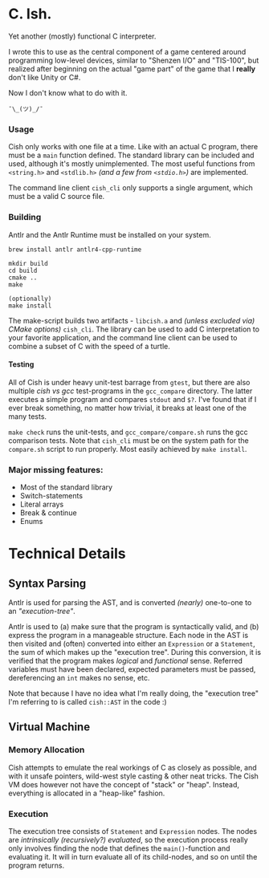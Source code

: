 # C. Ish.

Yet another (mostly) functional C interpreter.

I wrote this to use as the central component of a game centered around
programming low-level devices, similar to "Shenzen I/O" and "TIS-100", but
realized after beginning on the actual "game part" of the game that I
**really** don't like Unity or C#.

Now I don't know what to do with it.

    ¯\_(ツ)_/¯

### Usage

Cish only works with one file at a time. Like with an actual C program, there
must be a `main` function defined. The standard library can be included and
used, although it's mostly unimplemented. The most useful functions from
`<string.h>` and `<stdlib.h>` _(and a few from `<stdio.h>`)_ are implemented.

The command line client `cish_cli` only supports a single argument, which must
be a valid C source file.

### Building

Antlr and the Antlr Runtime must be installed on your system. 

    brew install antlr antlr4-cpp-runtime

    mkdir build
    cd build
    cmake ..
    make

    (optionally)
    make install

The make-script builds two artifacts - `libcish.a` and _(unless excluded via)
CMake options)_ `cish_cli`. The library can be used to add C interpretation to
your favorite application, and the command line client can be used to combine a
subset of C with the speed of a turtle.

#### Testing

All of Cish is under heavy unit-test barrage from `gtest`, but there are also
multiple _cish vs gcc_ test-programs in the `gcc_compare` directory. The latter
executes a simple program and compares `stdout` and `$?`. I've found that if I
ever break something, no matter how trivial, it breaks at least one of the many
tests.

`make check` runs the unit-tests, and `gcc_compare/compare.sh` runs the gcc
comparison tests. Note that `cish_cli` must be on the system path for the
`compare.sh` script to run properly. Most easily achieved by `make install`.

### Major missing features:

- Most of the standard library
- Switch-statements
- Literal arrays
- Break & continue
- Enums

# Technical Details

## Syntax Parsing

Antlr is used for parsing the AST, and is converted _(nearly)_ one-to-one to
an _"execution-tree"_.

Antlr is used to (a) make sure that the program is syntactically valid, and (b)
express the program in a manageable structure. Each node in the AST is then
visited and (often) converted into either an `Expression` or a `Statement`, the
sum of which makes up the "execution tree". During this conversion, it is
verified that the program makes _logical_ and _functional_ sense. Referred
variables must have been declared, expected parameters must be passed,
dereferencing an `int` makes no sense, etc.

Note that because I have no idea what I'm really doing, the "execution tree" I'm
referring to is called `cish::AST` in the code :)

## Virtual Machine

### Memory Allocation

Cish attempts to emulate the real workings of C as closely as possible, and
with it unsafe pointers, wild-west style casting & other neat tricks. The Cish
VM does however not have the concept of "stack" or "heap". Instead, everything
is allocated in a "heap-like" fashion.

### Execution

The execution tree consists of `Statement` and `Expression` nodes. The nodes
are _intrinsically (recursively?) evaluated_, so the execution process really
only involves finding the node that defines the `main()`-function and
evaluating it. It will in turn evaluate all of its child-nodes, and so on until
the program returns.

